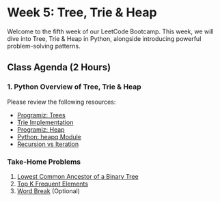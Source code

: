 # Week 5: Tree, Trie & Heap

Welcome to the fifth week of our LeetCode Bootcamp. This week, we will dive into Tree, Trie & Heap in Python, alongside introducing powerful problem-solving patterns.

## Class Agenda (2 Hours)

### 1. Python Overview of Tree, Trie & Heap

Please review the following resources:

- [Programiz: Trees](https://www.programiz.com/dsa/trees)
- [Trie Implementation](https://towardsdatascience.com/implementing-a-trie-data-structure-in-python-in-less-than-100-lines-of-code-a877ea23c1a1)
- [Programiz: Heap](https://www.programiz.com/dsa/heap-data-structure)
- [Python: heapq Module](https://docs.python.org/3/library/heapq.html)
- [Recursion vs Iteration](https://clouddevs.com/python/recursion-and-iteration/)

### Take-Home Problems 

1. [Lowest Common Ancestor of a Binary Tree](https://leetcode.com/problems/lowest-common-ancestor-of-a-binary-tree/description/)
2. [Top K Frequent Elements](https://leetcode.com/problems/top-k-frequent-elements/description/?envType=problem-list-v2&envId=heap-priority-queue)
3. [Word Break](https://leetcode.com/problems/word-break/editorial/?envType=problem-list-v2&envId=trie) (Optional)

